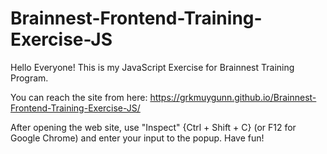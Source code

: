 # Brainnest-Frontend-Training-Exercise-JS
Hello Everyone! This is my JavaScript Exercise for Brainnest Training Program.  

You can reach the site from here: https://grkmuygunn.github.io/Brainnest-Frontend-Training-Exercise-JS/  

After opening the web site, use "Inspect" {Ctrl + Shift + C} (or F12 for Google Chrome) and enter your input to the popup. Have fun!

